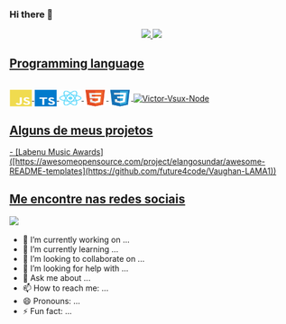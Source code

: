 ### Hi there 👋

<div align="center">
  <a href="https://github.com/Vsux17">
  <img height="180em" src="https://github-readme-stats.vercel.app/api?username=Vsux17&show_icons=true&theme=dracula&include_all_commits=true&count_private=true"/>
  <img height="180em" src="https://github-readme-stats.vercel.app/api/top-langs/?username=Vsux17&layout=compact&langs_count=7&theme=dracula"/>
</div>
  
  
 ## Programming language
<div style="display: inline_block"><br>
  <img align="center" alt="Victor-Vsux-Js" height="30" width="40" src="https://raw.githubusercontent.com/devicons/devicon/master/icons/javascript/javascript-plain.svg">
  <img align="center" alt="Victor-Vsux-Ts" height="30" width="40" src="https://raw.githubusercontent.com/devicons/devicon/master/icons/typescript/typescript-plain.svg">
  <img align="center" alt="Victor-Vsux-React" height="30" width="40" src="https://raw.githubusercontent.com/devicons/devicon/master/icons/react/react-original.svg">
  <img align="center" alt="Victor-Vsux-HTML" height="30" width="40" src="https://raw.githubusercontent.com/devicons/devicon/master/icons/html5/html5-original.svg">
  <img align="center" alt="Victor-Vsux-CSS" height="30" width="40" src="https://raw.githubusercontent.com/devicons/devicon/master/icons/css3/css3-original.svg">
  <img align="center" alt="Victor-Vsux-Node" height="30" width="40" src="https://cdn.jsdelivr.net/gh/devicons/devicon/icons/nodejs/nodejs-original.svg">
  
  
  </div>
  
   
 <h2> Alguns de meus projetos</h2>
 - [Labenu Music Awards]([https://awesomeopensource.com/project/elangosundar/awesome-README-templates](https://github.com/future4code/Vaughan-LAMA1))
  
   
 <h2> Me encontre nas redes sociais</h2>
<div> 
  


  <a href="https://www.linkedin.com/in/victor-simões-b97547175/" target="_blank"><img src="https://img.shields.io/badge/-LinkedIn-%230077B5?style=for-the-badge&logo=linkedin&logoColor=white" target="_blank"></a> 
 
<!--   ![Snake animation](https://https://github.com/Vsux17/Vsux17/blob/output/github-contribution-grid-snake.svg) -->
 
</div>


- 🔭 I’m currently working on ...
- 🌱 I’m currently learning ...
- 👯 I’m looking to collaborate on ...
- 🤔 I’m looking for help with ...
- 💬 Ask me about ...
- 📫 How to reach me: ...
- 😄 Pronouns: ...
- ⚡ Fun fact: ...

